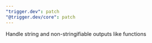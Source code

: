 ```yaml
---
"trigger.dev": patch
"@trigger.dev/core": patch
---
```


Handle string and non-stringifiable outputs like functions
